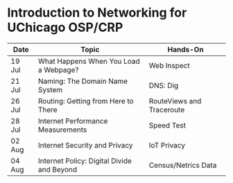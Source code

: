 # Introduction to Networking for UChicago OSP/CRP

| Date       | Topic                                      | Hands-On                  |
| ------     | ------------------------------------------ | ------------------------- |
| 19 Jul     | What Happens When You Load a Webpage?      | Web Inspect               |
| 21 Jul     | Naming: The Domain Name System             | DNS: Dig                  |
| 26 Jul     | Routing: Getting from Here to There        | RouteViews and Traceroute |
| 28 Jul     | Internet Performance Measurements          | Speed Test                |
| 02 Aug     | Internet Security and Privacy              | IoT Privacy               |
| 04 Aug     | Internet Policy: Digital Divide and Beyond | Census/Netrics Data       |
